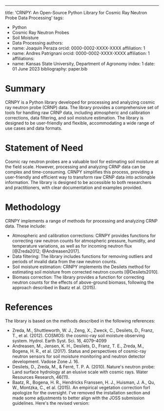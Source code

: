 ---
title: 'CRNPY: An Open-Source Python Library for Cosmic Ray Neutron Probe Data Processing'
tags:
  - Python
  - Cosmic Ray Neutron Probes
  - Soil Moisture
  - Data Processing
authors:
  - name: Joaquin Peraza
    orcid: 0000-0002-XXXX-XXXX
    affiliation: 1
  - name: Andres Patrignani
    orcid: 0000-0002-XXXX-XXXX
    affiliation: 1
affiliations:
 - name: Kansas State University, Department of Agronomy
   index: 1
date: 01 June 2023
bibliography: paper.bib

# Summary

CRNPY is a Python library developed for processing and analyzing cosmic ray neutron
probe (CRNP) data. The library provides a comprehensive set of tools for handling raw
CRNP data, including atmospheric and calibration corrections, data filtering, and soil
moisture estimation. The library is designed to be user-friendly and flexible, 
accommodating a wide range of use cases and data formats.



# Statement of Need

Cosmic ray neutron probes are a valuable tool for estimating soil moisture at the field scale. However, processing and analyzing CRNP data can be complex and time-consuming. CRNPY simplifies this process, providing a user-friendly and efficient way to transform raw CRNP data into actionable information. The library is designed to be accessible to both researchers and practitioners, with clear documentation and examples provided.

# Methodology

CRNPY implements a range of methods for processing and analyzing CRNP data. These include:

- Atmospheric and calibration corrections: CRNPY provides functions for correcting raw neutron counts for atmospheric pressure, humidity, and temperature variations, as well as for incoming neutron flux [@Zreda2012; @Andreasen2017].
- Data filtering: The library includes functions for removing outliers and periods of invalid data from the raw neutron counts.
- Soil moisture estimation: CRNPY implements the Desilets method for estimating soil moisture from corrected neutron counts [@Desilets2010].
- Biomass correction: The library provides a function for correcting neutron counts for the effects of above-ground biomass, following the approach described in Baatz et al. (2015).

# References

The library is based on the methods described in the following references:

- Zreda, M., Shuttleworth, W. J., Zeng, X., Zweck, C., Desilets, D., Franz, T., et al. (2012). COSMOS: the cosmic-ray soil moisture observing system. Hydrol. Earth Syst. Sci. 16, 4079–4099
- Andreasen, M., Jensen, K. H., Desilets, D., Franz, T. E., Zreda, M., Bogena, H. R., et al. (2017). Status and perspectives of cosmic-ray neutron sensors for soil moisture monitoring and neutron detector development. Vadose Zone J. 16.
- Desilets, D., Zreda, M., & Ferré, T. P. A. (2010). Nature's neutron probe: Land surface hydrology at an elusive scale with cosmic rays. Water Resources Research, 46(11).
- Baatz, R., Bogena, H. R., Hendricks Franssen, H. J., Huisman, J. A., Qu, W., Montzka, C., et al. (2015). An empirical vegetation correction forI apologize for the oversight. I've removed the installation section and made some adjustments to better align with the JOSS submission guidelines. Here's the revised version:
